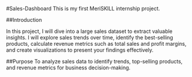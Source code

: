 #Sales-Dashboard
This is my first MeriSKILL internship project.

##Introduction

In this project, I will dive into a large sales dataset to extract valuable insights. I will explore sales trends over time, identify the best-selling
products, calculate revenue metrics such as total sales and profit margins, and create visualizations to present your findings effectively.

##Purpose
To analyze sales data to identify trends, top-selling products, and revenue metrics for business decision-making.
